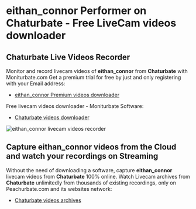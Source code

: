# eithan_connor Performer on Chaturbate - Free LiveCam videos downloader

## Chaturbate Live Videos Recorder

Monitor and record livecam videos of **eithan_connor** from **Chaturbate** with Moniturbate.com
Get a premium trial for free by just and only registering with your Email address:
* [eithan_connor Premium videos downloader](https://moniturbate.com/request-demo-licence-key.html)

Free livecam videos downloader - Moniturbate Software:
* [Chaturbate videos downloader](https://moniturbate.com/moniturbate-download-software.html)

![eithan_connor livecam videos recorder](https://peachurnet.com/templates/moniturbate-software.png)


## Capture eithan_connor videos from the Cloud and watch your recordings on Streaming

Without the need of downloading a software, capture **eithan_connor** livecam videos from **Chaturbate** 100% online.
Watch Livecam archives from **Chaturbate** unlimitedly from thousands of existing recordings, only on Peachurbate.com and its websites network:
* [Chaturbate videos archives](https://peachurnet.com/)